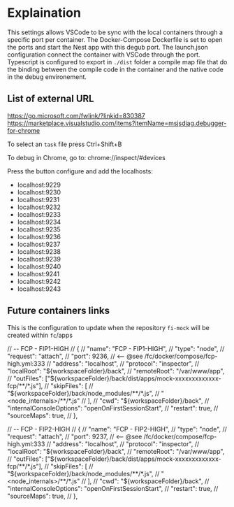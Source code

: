 # Explaination

This settings allows VSCode to be sync with the local containers through a specific port per container.
The Docker-Compose Dockerfile is set to open the ports and start the Nest app with this degub port.
The launch.json configuration connect the container with VSCode through the port.
Typescript is configured to export in `./dist` folder a compile map file that do the binding between the compile code in the container and the native code in the debug environement.

## List of external URL

<https://go.microsoft.com/fwlink/?linkid=830387>
<https://marketplace.visualstudio.com/items?itemName=msjsdiag.debugger-for-chrome>

To select an `task` file press Ctrl+Shift+B

To debug in Chrome, go to:
chrome://inspect/#devices

Press the button configure and add the localhosts:

- localhost:9229
- localhost:9230
- localhost:9231
- localhost:9232
- localhost:9233
- localhost:9234
- localhost:9235
- localhost:9236
- localhost:9237
- localhost:9238
- localhost:9239
- localhost:9240
- localhost:9241
- localhost:9242
- localhost:9243

## Future containers links

This is the configuration to update when the repository `fi-mock` will be created within `fc`/apps

// -- FCP - FIP1-HIGH
// {
//   "name": "FCP - FIP1-HIGH",
//   "type": "node",
//   "request": "attach",
//   "port": 9236, // <-- @see /fc/docker/compose/fcp-high.yml:333
//   "address": "localhost",
//   "protocol": "inspector",
//   "localRoot": "${workspaceFolder}/back",
//   "remoteRoot": "/var/www/app",
//   "outFiles": ["${workspaceFolder}/back/dist/apps/mock-xxxxxxxxxxxxx-fcp/**/*.js"],
//   "skipFiles": [
//     "${workspaceFolder}/back/node_modules/**/*.js",
//     "<node_internals>/**/*.js"
//   ],
//   "cwd": "${workspaceFolder}/back",
//   "internalConsoleOptions": "openOnFirstSessionStart",
//   "restart": true,
//   "sourceMaps": true,
// },

// -- FCP - FIP2-HIGH
// {
//   "name": "FCP - FIP2-HIGH",
//   "type": "node",
//   "request": "attach",
//   "port": 9237, // <-- @see /fc/docker/compose/fcp-high.yml:333
//   "address": "localhost",
//   "protocol": "inspector",
//   "localRoot": "${workspaceFolder}/back",
//   "remoteRoot": "/var/www/app",
//   "outFiles": ["${workspaceFolder}/back/dist/apps/mock-xxxxxxxxxxxxx-fcp/**/*.js"],
//   "skipFiles": [
//     "${workspaceFolder}/back/node_modules/**/*.js",
//     "<node_internals>/**/*.js"
//   ],
//   "cwd": "${workspaceFolder}/back",
//   "internalConsoleOptions": "openOnFirstSessionStart",
//   "restart": true,
//   "sourceMaps": true,
// },

